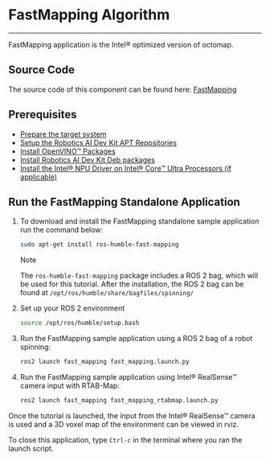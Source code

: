 
# FastMapping Algorithm

---

FastMapping application is the Intel® optimized version of octomap.

## Source Code

The source code of this component can be found here:
[FastMapping](https://github.com/open-edge-platform/edge-ai-suites/tree/main/robotics-ai-suite/components/fast-mapping)

## Prerequisites

- [Prepare the target system](https://docs.openedgeplatform.intel.com/edge-ai-suites/robotics-ai-suite/main/robotics/gsg_robot/prepare-system.html)
- [Setup the Robotics AI Dev Kit APT Repositories](https://docs.openedgeplatform.intel.com/robotics-ai-suite/robotics-ai-suite/main/robotics/gsg_robot/apt-setup.html)
- [Install OpenVINO™ Packages](https://docs.openedgeplatform.intel.com/robotics-ai-suite/robotics-ai-suite/main/robotics/gsg_robot/install-openvino.html)
- [Install Robotics AI Dev Kit Deb packages](https://docs.openedgeplatform.intel.com/robotics-ai-suite/robotics-ai-suite/main/robotics/gsg_robot/install.html)
- [Install the Intel® NPU Driver on Intel® Core™ Ultra Processors (if applicable)](https://docs.openedgeplatform.intel.com/robotics-ai-suite/robotics-ai-suite/main/robotics/gsg_robot/install-npu-driver.html)

## Run the FastMapping Standalone Application

1. To download and install the FastMapping standalone sample
    application run the command below:

    ``` bash
    sudo apt-get install ros-humble-fast-mapping    
    ```

    > [!NOTE]
    > The `ros-humble-fast-mapping` package includes a ROS 2 bag, which
    > will be used for this tutorial. After the installation, the ROS 2
    > bag can be found at `/opt/ros/humble/share/bagfiles/spinning/`

2. Set up your ROS 2 environment

    ``` bash
    source /opt/ros/humble/setup.bash 
    ```

3. Run the FastMapping sample application using a ROS 2 bag of a robot
    spinning:

    ``` bash
    ros2 launch fast_mapping fast_mapping.launch.py
    ```

4. Run the FastMapping sample application using Intel® RealSense™
    camera input with RTAB-Map:

    ```bash
    ros2 launch fast_mapping fast_mapping_rtabmap.launch.py
    ```

Once the tutorial is launched, the input from the Intel® RealSense™
camera is used and a 3D voxel map of the environment can be viewed in
rviz.

To close this application, type `Ctrl-c` in the terminal where you ran
the launch script.
